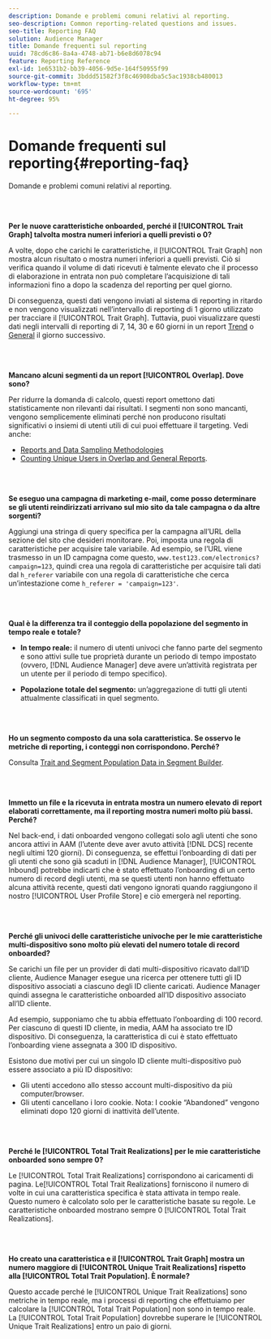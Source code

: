 ```yaml
---
description: Domande e problemi comuni relativi al reporting.
seo-description: Common reporting-related questions and issues.
seo-title: Reporting FAQ
solution: Audience Manager
title: Domande frequenti sul reporting
uuid: 78cd6c86-8a4a-4748-ab71-b6e8d6078c94
feature: Reporting Reference
exl-id: 1e6531b2-bb39-4056-9d5e-164f50955f99
source-git-commit: 3bddd51582f3f8c46908dba5c5ac1938cb480013
workflow-type: tm+mt
source-wordcount: '695'
ht-degree: 95%

---
```


# Domande frequenti sul reporting{#reporting-faq}

Domande e problemi comuni relativi al reporting.

<br> 

<!-- 

faq_reports.xml

 -->

**Per le nuove caratteristiche onboarded, perché il [!UICONTROL Trait Graph] talvolta mostra numeri inferiori a quelli previsti o 0?**

A volte, dopo che carichi le caratteristiche, il [!UICONTROL Trait Graph] non mostra alcun risultato o mostra numeri inferiori a quelli previsti. Ciò si verifica quando il volume di dati ricevuti è talmente elevato che il processo di elaborazione in entrata non può completare l’acquisizione di tali informazioni fino a dopo la scadenza del reporting per quel giorno.

Di conseguenza, questi dati vengono inviati al sistema di reporting in ritardo e non vengono visualizzati nell’intervallo di reporting di 1 giorno utilizzato per tracciare il [!UICONTROL Trait Graph]. Tuttavia, puoi visualizzare questi dati negli intervalli di reporting di 7, 14, 30 e 60 giorni in un report [Trend](../reporting/trend-reports.md#trend-report-overview) o [General](../reporting/general-reports.md#general-reports-overview) il giorno successivo.

<br> 

**Mancano alcuni segmenti da un report [!UICONTROL Overlap]. Dove sono?**

Per ridurre la domanda di calcolo, questi report omettono dati statisticamente non rilevanti dai risultati. I segmenti non sono mancanti, vengono semplicemente eliminati perché non producono risultati significativi o insiemi di utenti utili di cui puoi effettuare il targeting. Vedi anche:

* [Reports and Data Sampling Methodologies](../reporting/report-sampling.md)
* [Counting Unique Users in Overlap and General Reports](../reporting/unique-user-counts.md).

<br> 

**Se eseguo una campagna di marketing e-mail, come posso determinare se gli utenti reindirizzati arrivano sul mio sito da tale campagna o da altre sorgenti?**

Aggiungi una stringa di query specifica per la campagna all’URL della sezione del sito che desideri monitorare. Poi, imposta una regola di caratteristiche per acquisire tale variabile. Ad esempio, se l’URL viene trasmesso in un ID campagna come questo, `www.test123.com/electronics?campaign=123`, quindi crea una regola di caratteristiche per acquisire tali dati dal `h_referer` variabile con una regola di caratteristiche che cerca un’intestazione come `h_referer = 'campaign=123'`.

<br> 

**Qual è la differenza tra il conteggio della popolazione del segmento in tempo reale e totale?**

* **In tempo reale:** il numero di utenti univoci che fanno parte del segmento e sono attivi sulle tue proprietà durante un periodo di tempo impostato (ovvero, [!DNL Audience Manager] deve avere un’attività registrata per un utente per il periodo di tempo specifico).

* **Popolazione totale del segmento:** un’aggregazione di tutti gli utenti attualmente classificati in quel segmento.

<!-- 

<p> <b>Why is data available for total fires for traits but not segments?</b> </p> 
<p>Total fires correspond to page loads. Total trait fires provide the number of times that specific trait has fired. This number will always be equal to, or greater than, your unique user count. By contrast, segments are audience profiles that represent groups of users. Segments don't correlate to page loads or views because they're tied to logic that classifies users based on rules, not individual traits. </p>

 -->

<br> 

**Ho un segmento composto da una sola caratteristica. Se osservo le metriche di reporting, i conteggi non corrispondono. Perché?**

Consulta [Trait and Segment Population Data in Segment Builder](../features/segments/segment-builder-data.md).

<br> 

<!-- 

<p> <b>Why would there be a difference between real-time segment population and the unique values?</b> </p> 
<p>Audience Manager uses different methodologies to count traits and segments. </p> 
<p>For traits, the uniques metric represents receipt of data collection. Every time a visitor realizes a particular trait, either in real-time via the DCS, or offline via Inbound, the uniques for that trait goes up by 1. </p> 
<p>For example, a trait uniques of 2,340 over the range of seven days means that 2,340 unique visitors realized that trait over the last seven days. </p> 
<p>Segments are counted differently because their primary purpose is to help you understand your audience better. Every time Audience Manager sees a visitor in real-time who is a member of a given segment, even if that segment isn’t being newly realized or re-realized on a request, the uniques for that segment goes up by 1. </p> 
<p>For example, a segment uniques of 5,000 over the range of seven days means that Audience Manager saw 5,000 unique users in real-time data-collection events over the last seven days who were members of that segment at the time that Audience Manager saw them, regardless of whether that was a new membership or a pre-existing one. </p>

 -->

**Immetto un file e la ricevuta in entrata mostra un numero elevato di report elaborati correttamente, ma il reporting mostra numeri molto più bassi. Perché?**

Nel back-end, i dati onboarded vengono collegati solo agli utenti che sono ancora attivi in AAM (l’utente deve aver avuto attività [!DNL DCS] recente negli ultimi 120 giorni). Di conseguenza, se effettui l’onboarding di dati per gli utenti che sono già scaduti in [!DNL Audience Manager], [!UICONTROL Inbound] potrebbe indicarti che è stato effettuato l’onboarding di un certo numero di record degli utenti, ma se questi utenti non hanno effettuato alcuna attività recente, questi dati vengono ignorati quando raggiungono il nostro [!UICONTROL User Profile Store] e ciò emergerà nel reporting.

<br> 

**Perché gli univoci delle caratteristiche univoche per le mie caratteristiche multi-dispositivo sono molto più elevati del numero totale di record onboarded?**

Se carichi un file per un provider di dati multi-dispositivo ricavato dall’ID cliente, Audience Manager esegue una ricerca per ottenere tutti gli ID dispositivo associati a ciascuno degli ID cliente caricati. Audience Manager quindi assegna le caratteristiche onboarded all’ID dispositivo associato all’ID cliente.

Ad esempio, supponiamo che tu abbia effettuato l’onboarding di 100 record. Per ciascuno di questi ID cliente, in media, AAM ha associato tre ID dispositivo. Di conseguenza, la caratteristica di cui è stato effettuato l’onboarding viene assegnata a 300 ID dispositivo.

Esistono due motivi per cui un singolo ID cliente multi-dispositivo può essere associato a più ID dispositivo:

* Gli utenti accedono allo stesso account multi-dispositivo da più computer/browser.
* Gli utenti cancellano i loro cookie. Nota: I cookie “Abandoned” vengono eliminati dopo 120 giorni di inattività dell’utente.

<br> 

**Perché le [!UICONTROL Total Trait Realizations] per le mie caratteristiche onboarded sono sempre 0?**

Le [!UICONTROL Total Trait Realizations] corrispondono ai caricamenti di pagina. Le[!UICONTROL Total Trait Realizations] forniscono il numero di volte in cui una caratteristica specifica è stata attivata in tempo reale. Questo numero è calcolato solo per le caratteristiche basate su regole. Le caratteristiche onboarded mostrano sempre 0 [!UICONTROL Total Trait Realizations].

<br> 

**Ho creato una caratteristica e il [!UICONTROL Trait Graph] mostra un numero maggiore di [!UICONTROL Unique Trait Realizations] rispetto alla [!UICONTROL Total Trait Population]. È normale?**

Questo accade perché le [!UICONTROL Unique Trait Realizations] sono metriche in tempo reale, ma i processi di reporting che effettuiamo per calcolare la [!UICONTROL Total Trait Population] non sono in tempo reale. La [!UICONTROL Total Trait Population] dovrebbe superare le [!UICONTROL Unique Trait Realizations] entro un paio di giorni.
